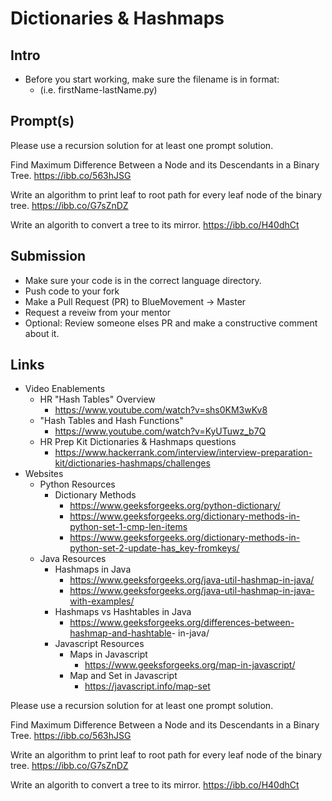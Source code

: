 # Dictionaries & Hashmaps

## Intro

- Before you start working, make sure the filename is in format:
  - (i.e. firstName-lastName.py)

## Prompt(s)

Please use a recursion solution for at least one prompt solution.

Find Maximum Difference Between a Node and its Descendants in a Binary Tree.
<https://ibb.co/563hJSG>

Write an algorithm to print leaf to root path for every leaf node of the binary tree.
<https://ibb.co/G7sZnDZ>

Write an algorith to convert a tree to its mirror.
<https://ibb.co/H40dhCt>

## Submission

- Make sure your code is in the correct language directory.
- Push code to your fork
- Make a Pull Request (PR) to BlueMovement -> Master
- Request a reveiw from your mentor
- Optional: Review someone elses PR and make a constructive comment about it.


## Links

- Video Enablements
  - HR "Hash Tables" Overview
    - <https://www.youtube.com/watch?v=shs0KM3wKv8>
  - "Hash Tables and Hash Functions"
    - <https://www.youtube.com/watch?v=KyUTuwz_b7Q>
  - HR Prep Kit Dictionaries & Hashmaps questions
    - <https://www.hackerrank.com/interview/interview-preparation-kit/dictionaries-hashmaps/challenges>
- Websites
  - Python Resources
    - Dictionary Methods
      - <https://www.geeksforgeeks.org/python-dictionary/>
      - <https://www.geeksforgeeks.org/dictionary-methods-in-python-set-1-cmp-len-items>
      - <https://www.geeksforgeeks.org/dictionary-methods-in-python-set-2-update-has_key-fromkeys/>
  - Java Resources
    - Hashmaps in Java
      - <https://www.geeksforgeeks.org/java-util-hashmap-in-java/>
      - <https://www.geeksforgeeks.org/java-util-hashmap-in-java-with-examples/>
    - Hashmaps vs Hashtables in Java
      - <https://www.geeksforgeeks.org/differences-between-hashmap-and-hashtable>- in-java/
    - Javascript Resources
      - Maps in Javascript
        - <https://www.geeksforgeeks.org/map-in-javascript/>
      - Map and Set in Javascript
        - <https://javascript.info/map-set>

Please use a recursion solution for at least one prompt solution.

Find Maximum Difference Between a Node and its Descendants in a Binary Tree.
<https://ibb.co/563hJSG>

Write an algorithm to print leaf to root path for every leaf node of the binary tree.
<https://ibb.co/G7sZnDZ>

Write an algorith to convert a tree to its mirror.
<https://ibb.co/H40dhCt>

